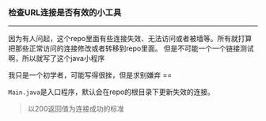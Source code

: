 ### 检查URL连接是否有效的小工具
---

因为有人问起，这个repo里面有些连接失效、无法访问或者被墙等。所有就打算把那些正常访问的连接修改或者转移到repo里面。
但是不可能一个一个链接测试啊，所以就写了这个java小程序

我只是一个初学者，可能写得很挫，但是求别嫌弃 ==

`Main.java`是入口程序，默认会在repo的根目录下更新失效的连接。
> 以200返回值为连接成功的标准
